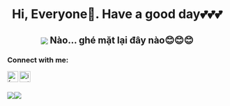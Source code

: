 <h1 align="center"> Hi, Everyone🐾. Have a good day💕💕💕 </h1>

<h2 align="center"> <img src="https://user-images.githubusercontent.com/71754731/143772295-3cbff4c7-6b31-4591-a452-d97a0d7ff83c.gif" with="100" heigh="100" align="center"> Nào... ghé mặt lại đây nào😊😊😊 </h2>
  
### Connect with me: 
[<img align="left" alt="facebook" width="25px" src="https://cdn-icons-png.flaticon.com/512/5968/5968764.png" />][facebook]
[<img align="left" alt="instagram" width="25px" src="https://cdn-icons-png.flaticon.com/512/2111/2111463.png" />][instagram]
  
<br/> <br/>

[facebook]: https://www.facebook.com/TaHieu2709/
[instagram]: https://www.instagram.com/hi_uta_27/

<div style="display: flex; flex-direction: row;">
  <img src="https://github-readme-stats.vercel.app/api?username=hi-uta27&show_icons=true&theme=radical" />
  <img class="img" src="https://github-readme-stats.vercel.app/api/top-langs/?username=hi-uta27&layout=compact&theme=radical&langs_count=12" />
</div>
